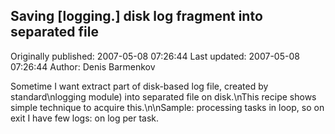 ## Saving [logging.] disk log fragment into separated file 
Originally published: 2007-05-08 07:26:44 
Last updated: 2007-05-08 07:26:44 
Author: Denis Barmenkov 
 
Sometime I want extract part of disk-based log file, created by standard\nlogging module) into separated file on disk.\nThis recipe shows simple technique to acquire this.\n\nSample: processing tasks in loop, so on exit I have few logs: on log per task.
